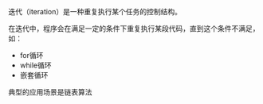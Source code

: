 迭代（iteration）是一种重复执行某个任务的控制结构。

在迭代中，程序会在满足一定的条件下重复执行某段代码，直到这个条件不满足，如：

- for循环
- while循环
- 嵌套循环

典型的应用场景是链表算法